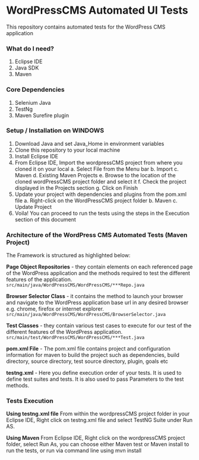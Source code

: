 # WordPressCMS Automated UI Tests
This repository contains automated tests for the WordPress CMS application

### What do I need?
1. Eclipse IDE
2. Java SDK
3. Maven

### Core Dependencies
1. Selenium Java
2. TestNg
3. Maven Surefire plugin

### Setup / Installation on WINDOWS
1. Download Java and set Java_Home in environment variables
2. Clone this repository to your local machine
3. Install Eclipse IDE
4. From Eclipse IDE, Import the wordpressCMS project from where you cloned it on your local
a. Select File from the Menu bar
b. Import 
c. Maven 
d. Existing Maven Projects 
e. Browse to the location of the cloned wordPressCMS project folder and select it 
f. Check the project displayed in the Projects section 
g. Click on Finish
6. Update your project with dependencies and plugins from the pom.xml file
a. Right-click on the WordPressCMS project folder 
b. Maven 
c. Update Project
7. Voila! You can proceed to run the tests using the steps in the Execution section of this document

### Architecture of the WordPress CMS Automated Tests (Maven Project)
The Framework is structured as highlighted below:

**Page Object Repositories** - they contain elements on each referenced page of the WordPress application and the methods required to test the different features of the application.
`src/main/java/WordPressCMS/WordPressCMS/***Repo.java`

**Browser Selector Class** - it contains the method to launch your browser and navigate to the WordPress application base url in any desired browser e.g. chrome, firefox or internet explorer.
`src/main/java/WordPressCMS/WordPressCMS/BrowserSelector.java`

**Test Classes** - they contain various test cases to execute for our test of the different features of the WordPress application. 
`src/main/test/WordPressCMS/WordPressCMS/***Test.java`

**pom.xml File** - The pom.xml file contains project and configuration information for maven to build the project such as dependencies, build directory, source directory, test source directory, plugin, goals etc

**testng.xml** - Here you define execution order of your tests. It is used to define test suites and tests. It is also used to pass Parameters to the test methods.

### Tests Execution
**Using testng.xml file**
From within the wordpressCMS project folder in your Eclipse IDE, Right click on testng.xml file and select TestNG Suite under Run AS.

**Using Maven**
From Eclipse IDE, Right click on the wordpressCMS project folder, select Run As, you can choose either Maven test or Maven install to run the tests, or run via command line using mvn install
